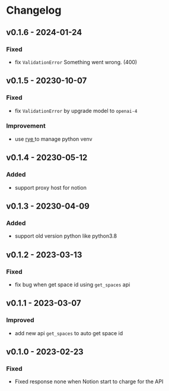 # Changelog

## v0.1.6 - 2024-01-24
### Fixed
- fix `ValidationError` Something went wrong. (400)

## v0.1.5 - 20230-10-07
### Fixed
- fix `ValidationError` by upgrade model to `openai-4`

### Improvement
- use [rye ](https://github.com/mitsuhiko/rye)to manage python venv


## v0.1.4 - 20230-05-12
### Added
- support proxy host for notion


## v0.1.3 - 20230-04-09
### Added
- support old version python like python3.8

## v0.1.2 - 2023-03-13

### Fixed
- fix bug when get space id using `get_spaces` api

## v0.1.1 - 2023-03-07

### Improved
- add new api `get_spaces` to auto get space id

## v0.1.0 - 2023-02-23

### Fixed
- Fixed response none when Notion start to charge for the API

